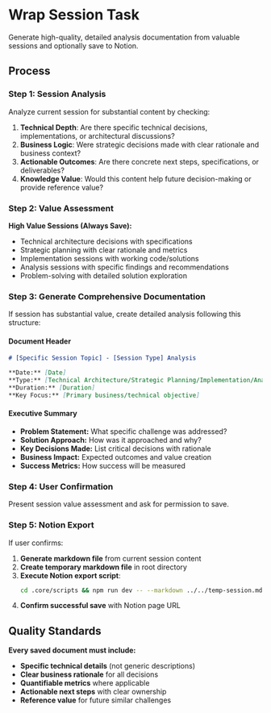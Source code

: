 # Wrap Session Task

Generate high-quality, detailed analysis documentation from valuable sessions and optionally save to Notion.

## Process

### Step 1: Session Analysis

Analyze current session for substantial content by checking:

1. **Technical Depth**: Are there specific technical decisions, implementations, or architectural discussions?
2. **Business Logic**: Were strategic decisions made with clear rationale and business context?
3. **Actionable Outcomes**: Are there concrete next steps, specifications, or deliverables?
4. **Knowledge Value**: Would this content help future decision-making or provide reference value?

### Step 2: Value Assessment

**High Value Sessions (Always Save):**
- Technical architecture decisions with specifications
- Strategic planning with clear rationale and metrics
- Implementation sessions with working code/solutions
- Analysis sessions with specific findings and recommendations
- Problem-solving with detailed solution exploration

### Step 3: Generate Comprehensive Documentation

If session has substantial value, create detailed analysis following this structure:

#### **Document Header**
```markdown
# [Specific Session Topic] - [Session Type] Analysis

**Date:** [Date]
**Type:** [Technical Architecture/Strategic Planning/Implementation/Analysis]
**Duration:** [Duration]
**Key Focus:** [Primary business/technical objective]
```

#### **Executive Summary**
- **Problem Statement:** What specific challenge was addressed?
- **Solution Approach:** How was it approached and why?
- **Key Decisions Made:** List critical decisions with rationale
- **Business Impact:** Expected outcomes and value creation
- **Success Metrics:** How success will be measured

### Step 4: User Confirmation

Present session value assessment and ask for permission to save.

### Step 5: Notion Export

If user confirms:

1. **Generate markdown file** from current session content
2. **Create temporary markdown file** in root directory
3. **Execute Notion export script**:
   ```bash
   cd .core/scripts && npm run dev -- --markdown ../../temp-session.md --title "Session Title" && cd ../..
   ```
4. **Confirm successful save** with Notion page URL

## Quality Standards

**Every saved document must include:**
- **Specific technical details** (not generic descriptions)
- **Clear business rationale** for all decisions
- **Quantifiable metrics** where applicable
- **Actionable next steps** with clear ownership
- **Reference value** for future similar challenges
